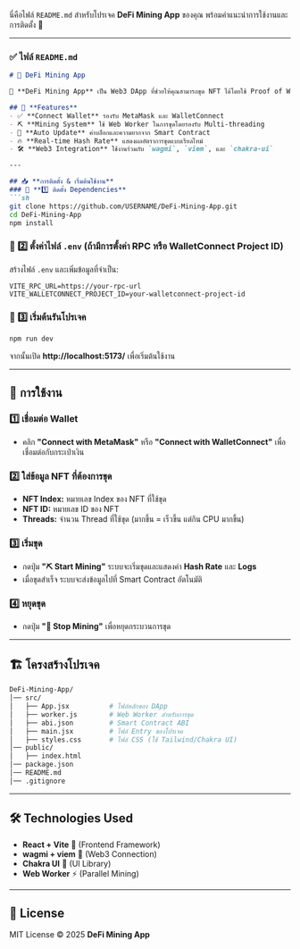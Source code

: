 นี่คือไฟล์ `README.md` สำหรับโปรเจค **DeFi Mining App** ของคุณ พร้อมคำแนะนำการใช้งานและการติดตั้ง 🚀  

---

### ✅ **ไฟล์ `README.md`**
```md
# 🚀 DeFi Mining App

🔗 **DeFi Mining App** เป็น Web3 DApp ที่ช่วยให้คุณสามารถขุด NFT ได้โดยใช้ Proof of Work (PoW) บน Blockchain ที่รองรับ smart contract เช่น Ethereum หรือ JBC Chain

## 🌟 **Features**
- ✅ **Connect Wallet** รองรับ MetaMask และ WalletConnect
- ⛏️ **Mining System** ใช้ Web Worker ในการขุดโดยรองรับ Multi-threading
- 🔄 **Auto Update** ค่าบล็อกและความยากจาก Smart Contract
- 🔥 **Real-time Hash Rate** แสดงผลอัตราการขุดแบบเรียลไทม์
- 🛠️ **Web3 Integration** ใช้งานร่วมกับ `wagmi`, `viem`, และ `chakra-ui`

---

## 📥 **การติดตั้ง & เริ่มต้นใช้งาน**
### 🔹 **1️⃣ ติดตั้ง Dependencies**
```sh
git clone https://github.com/USERNAME/DeFi-Mining-App.git
cd DeFi-Mining-App
npm install
```

### 🔹 **2️⃣ ตั้งค่าไฟล์ `.env`** (ถ้ามีการตั้งค่า RPC หรือ WalletConnect Project ID)
สร้างไฟล์ `.env` และเพิ่มข้อมูลที่จำเป็น:
```env
VITE_RPC_URL=https://your-rpc-url
VITE_WALLETCONNECT_PROJECT_ID=your-walletconnect-project-id
```

### 🔹 **3️⃣ เริ่มต้นรันโปรเจค**
```sh
npm run dev
```
จากนั้นเปิด **http://localhost:5173/** เพื่อเริ่มต้นใช้งาน

---

## 🔧 **การใช้งาน**
### 1️⃣ **เชื่อมต่อ Wallet**
- คลิก **"Connect with MetaMask"** หรือ **"Connect with WalletConnect"** เพื่อเชื่อมต่อกับกระเป๋าเงิน

### 2️⃣ **ใส่ข้อมูล NFT ที่ต้องการขุด**
- **NFT Index:** หมายเลข Index ของ NFT ที่ใช้ขุด  
- **NFT ID:** หมายเลข ID ของ NFT  
- **Threads:** จำนวน Thread ที่ใช้ขุด (มากขึ้น = เร็วขึ้น แต่กิน CPU มากขึ้น)

### 3️⃣ **เริ่มขุด**
- กดปุ่ม **"⛏️ Start Mining"** ระบบจะเริ่มขุดและแสดงค่า **Hash Rate** และ **Logs**
- เมื่อขุดสำเร็จ ระบบจะส่งข้อมูลไปที่ Smart Contract อัตโนมัติ  

### 4️⃣ **หยุดขุด**
- กดปุ่ม **"🛑 Stop Mining"** เพื่อหยุดกระบวนการขุด

---

## 🏗 **โครงสร้างโปรเจค**
```sh
DeFi-Mining-App/
│── src/
│   ├── App.jsx          # ไฟล์หลักของ DApp
│   ├── worker.js        # Web Worker สำหรับการขุด
│   ├── abi.json         # Smart Contract ABI
│   ├── main.jsx         # ไฟล์ Entry ของโปรเจค
│   ├── styles.css       # ไฟล์ CSS (ใช้ Tailwind/Chakra UI)
│── public/
│   ├── index.html
│── package.json
│── README.md
│── .gitignore
```

---

## 🛠 **Technologies Used**
- **React + Vite** 🚀 (Frontend Framework)
- **wagmi + viem** 🔗 (Web3 Connection)
- **Chakra UI** 🎨 (UI Library)
- **Web Worker** ⚡ (Parallel Mining)

---

## 📜 **License**
MIT License © 2025 **DeFi Mining App**
```